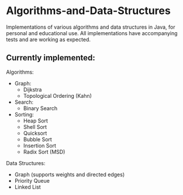 # Algorithms-and-Data-Structures
Implementations of various algorithms and data structures in Java, for personal and educational use. All implementations have accompanying tests and are working as expected.

## Currently implemented:
Algorithms:
* Graph:
  * Dijkstra
  * Topological Ordering (Kahn)
* Search:
  * Binary Search
* Sorting:
  * Heap Sort
  * Shell Sort
  * Quicksort
  * Bubble Sort
  * Insertion Sort
  * Radix Sort (MSD)

Data Structures:
* Graph (supports weights and directed edges)
* Priority Queue
* Linked List
